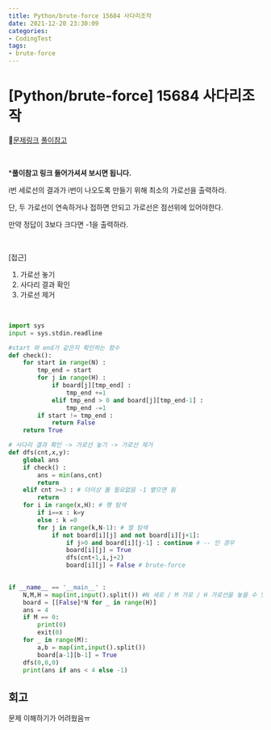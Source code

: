 ```yaml
---
title: Python/brute-force 15684 사다리조작
date: 2021-12-20 23:30:09
categories:
- CodingTest
tags:
- brute-force
---
```


# [Python/brute-force] 15684 사다리조작

📌[문제링크](https://www.acmicpc.net/problem/15684) [풀이참고](https://baby-ohgu.tistory.com/3)

  <BR>

***풀이참고 링크 들어가셔셔 보시면 됩니다.**

i번 세로선의 결과가 i번이 나오도록  만들기 위해 최소의 가로선을 출력하라.

단, 두 가로선이 연속하거나 접하면 안되고 가로선은 점선위에 있어야한다.

만약 정답이 3보다 크다면 -1을 출력하라.

  <BR>

[접근]

1. 가로선 놓기
2. 사다리 결과 확인
3. 가로선 제거

<br>

```python
import sys
input = sys.stdin.readline

#start 와 end가 같은지 확인하는 함수
def check(): 
    for start in range(N) :
        tmp_end = start
        for j in range(H) :  
            if board[j][tmp_end] : 
                tmp_end +=1
            elif tmp_end > 0 and board[j][tmp_end-1] :
                tmp_end -=1
        if start != tmp_end :
            return False
    return True

# 사다리 결과 확인 -> 가로선 놓기 -> 가로선 제거
def dfs(cnt,x,y):
    global ans
    if check() :
        ans = min(ans,cnt)
        return
    elif cnt >=3 : # 더이상 볼 필요없음 -1 뱉으면 됨
        return
    for i in range(x,H): # 행 탐색
        if i==x : k=y
        else : k =0
        for j in range(k,N-1): # 열 탐색
            if not board[i][j] and not board[i][j+1]:
                if j>0 and board[i][j-1] : continue # -- 인 경우
                board[i][j] = True
                dfs(cnt+1,i,j+2)
                board[i][j] = False # brute-force

                
if __name__ == '__main__' :
    N,M,H = map(int,input().split()) #N 세로 / M 가로 / H 가로선을 놓을 수 있는 위치 수
    board = [[False]*N for _ in range(H)]
    ans = 4
    if M == 0:
        print(0)
        exit(0)
    for _ in range(M):
        a,b = map(int,input().split())
        board[a-1][b-1] = True
    dfs(0,0,0)
    print(ans if ans < 4 else -1)

```

  

## 회고

문제 이해하기가 어려웠음ㅠ

